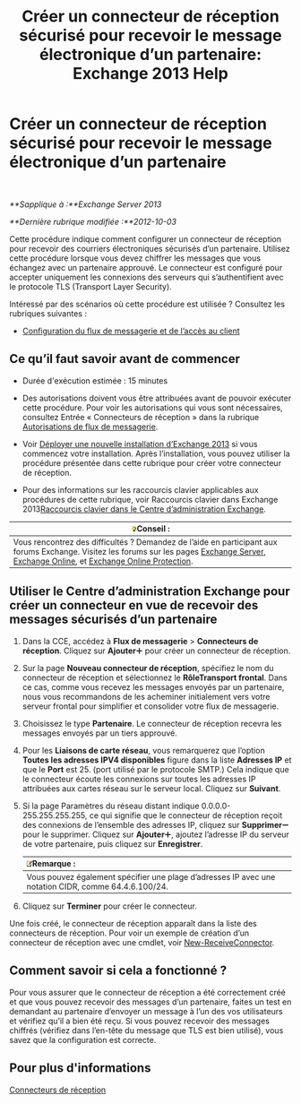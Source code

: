 ﻿---
title: 'Créer un connecteur de réception sécurisé pour recevoir le message électronique d’un partenaire: Exchange 2013 Help'
TOCTitle: Créer un connecteur de réception sécurisé pour recevoir le message électronique d’un partenaire
ms:assetid: 06aa692c-7940-4a14-a722-058c47440f85
ms:mtpsurl: https://technet.microsoft.com/fr-fr/library/JJ673037(v=EXCHG.150)
ms:contentKeyID: 50477461
ms.date: 04/24/2018
mtps_version: v=EXCHG.150
ms.translationtype: HT
---

# Créer un connecteur de réception sécurisé pour recevoir le message électronique d’un partenaire

 

_**Sapplique à :**Exchange Server 2013_

_**Dernière rubrique modifiée :**2012-10-03_

Cette procédure indique comment configurer un connecteur de réception pour recevoir des courriers électroniques sécurisés d’un partenaire. Utilisez cette procédure lorsque vous devez chiffrer les messages que vous échangez avec un partenaire approuvé. Le connecteur est configuré pour accepter uniquement les connexions des serveurs qui s’authentifient avec le protocole TLS (Transport Layer Security).

Intéressé par des scénarios où cette procédure est utilisée ? Consultez les rubriques suivantes :

  - [Configuration du flux de messagerie et de l’accès au client](configure-mail-flow-and-client-access-exchange-2013-help.md)

## Ce qu’il faut savoir avant de commencer

  - Durée d'exécution estimée : 15 minutes

  - Des autorisations doivent vous être attribuées avant de pouvoir exécuter cette procédure. Pour voir les autorisations qui vous sont nécessaires, consultez Entrée « Connecteurs de réception » dans la rubrique [Autorisations de flux de messagerie](mail-flow-permissions-exchange-2013-help.md).

  - Voir [Déployer une nouvelle installation d’Exchange 2013](deploy-a-new-installation-of-exchange-2013-exchange-2013-help.md) si vous commencez votre installation. Après l’installation, vous pouvez utiliser la procédure présentée dans cette rubrique pour créer votre connecteur de réception.

  - Pour des informations sur les raccourcis clavier applicables aux procédures de cette rubrique, voir Raccourcis clavier dans Exchange 2013[Raccourcis clavier dans le Centre d’administration Exchange](keyboard-shortcuts-in-the-exchange-admin-center-exchange-online-protection-help.md).

<table>
<thead>
<tr class="header">
<th><img src="images/Bb125224.tip(EXCHG.150).gif" title="Conseil" alt="Conseil" />Conseil :</th>
</tr>
</thead>
<tbody>
<tr class="odd">
<td>Vous rencontrez des difficultés ? Demandez de l’aide en participant aux forums Exchange. Visitez les forums sur les pages <a href="https://go.microsoft.com/fwlink/p/?linkid=60612">Exchange Server</a>, <a href="https://go.microsoft.com/fwlink/p/?linkid=267542">Exchange Online</a>, et <a href="https://go.microsoft.com/fwlink/p/?linkid=285351">Exchange Online Protection</a>.</td>
</tr>
</tbody>
</table>


## Utiliser le Centre d’administration Exchange pour créer un connecteur en vue de recevoir des messages sécurisés d’un partenaire

1.  Dans la CCE, accédez à **Flux de messagerie** \> **Connecteurs de réception**. Cliquez sur **Ajouter**![Icône Ajouter](images/JJ218640.c1e75329-d6d7-4073-a27d-498590bbb558(EXCHG.150).gif "Icône Ajouter") pour créer un connecteur de réception.

2.  Sur la page **Nouveau connecteur de réception**, spécifiez le nom du connecteur de réception et sélectionnez le **RôleTransport frontal**. Dans ce cas, comme vous recevez les messages envoyés par un partenaire, nous vous recommandons de les acheminer initialement vers votre serveur frontal pour simplifier et consolider votre flux de messagerie.

3.  Choisissez le type **Partenaire**. Le connecteur de réception recevra les messages envoyés par un tiers approuvé.

4.  Pour les **Liaisons de carte réseau**, vous remarquerez que l’option **Toutes les adresses IPV4 disponibles** figure dans la liste **Adresses IP** et que le **Port** est 25. (port utilisé par le protocole SMTP.) Cela indique que le connecteur écoute les connexions sur toutes les adresses IP attribuées aux cartes réseau sur le serveur local. Cliquez sur **Suivant**.

5.  Si la page Paramètres du réseau distant indique 0.0.0.0-255.255.255.255, ce qui signifie que le connecteur de réception reçoit des connexions de l’ensemble des adresses IP, cliquez sur **Supprimer**![Icône Suppression](images/Dd362328.479b6ced-8d64-4277-a725-f17fea202b28(EXCHG.150).gif "Icône Suppression") pour le supprimer. Cliquez sur **Ajouter**![Icône Ajouter](images/JJ218640.c1e75329-d6d7-4073-a27d-498590bbb558(EXCHG.150).gif "Icône Ajouter"), ajoutez l’adresse IP du serveur de votre partenaire, puis cliquez sur **Enregistrer**.
    
    <table>
    <thead>
    <tr class="header">
    <th><img src="images/JJ159664.note(EXCHG.150).gif" title="Remarque" alt="Remarque" />Remarque :</th>
    </tr>
    </thead>
    <tbody>
    <tr class="odd">
    <td>Vous pouvez également spécifier une plage d’adresses IP avec une notation CIDR, comme 64.4.6.100/24.</td>
    </tr>
    </tbody>
    </table>


6.  Cliquez sur **Terminer** pour créer le connecteur.

Une fois créé, le connecteur de réception apparaît dans la liste des connecteurs de réception. Pour voir un exemple de création d’un connecteur de réception avec une cmdlet, voir [New-ReceiveConnector](https://technet.microsoft.com/fr-fr/library/bb125139\(v=exchg.150\)).

## Comment savoir si cela a fonctionné ?

Pour vous assurer que le connecteur de réception a été correctement créé et que vous pouvez recevoir des messages d’un partenaire, faites un test en demandant au partenaire d’envoyer un message à l’un des vos utilisateurs et vérifiez qu’il a bien été reçu. Si vous pouvez recevoir des messages chiffrés (vérifiez dans l’en-tête du message que TLS est bien utilisé), vous savez que la configuration est correcte.

## Pour plus d'informations

[Connecteurs de réception](receive-connectors-exchange-2013-help.md)

